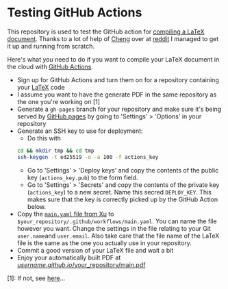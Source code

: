 # Testing GitHub Actions

This repository is used to test the GitHub action for [compiling a LaTeX document](https://github.com/xu-cheng/latex-action).
Thanks to a lot of help of [Cheng](https://github.com/xu-cheng/) over at [reddit](https://www.reddit.com/r/LaTeX/comments/cudaqz/github_actions_to_compile_latex_documents/) I managed to get it up and running from scratch.

Here's what *you* need to do if you want to compile your LaTeX document in the cloud with [GitHub Actions](https://github.com/actions/).

- Sign up for GitHub Actions and turn them on for a repository containing your [LaTeX](https://www.latex-project.org/) code
- I assume you want to have the generate PDF in the same repository as the one you're working on [1]
- Generate a `gh-pages` branch for your repository and make sure it's being served by [GitHub pages](https://pages.github.com/) by going to 'Settings' > 'Options' in your repository
- Generate an SSH key to use for deployment:
  - Do this with
  ```bash
  cd && mkdir tmp && cd tmp
  ssh-keygen -t ed25519 -o -a 100 -f actions_key
    ```
  - Go to 'Settings' > 'Deploy keys' and copy the contents of the public key (`actions_key.pub`) to the form field.
  - Go to 'Settings' > 'Secrets' and copy the contents of the private key (`actions_key`) to a new secret. Name this secred `DEPLOY_KEY`.
    This makes sure that the key is correctly picked up by the GitHub Action below.
- Copy the [`main.yaml` file from Xu](https://github.com/xu-cheng/latex-tutorial-slides/blob/master/.github/workflows/main.yml) to `$your_repository/.github/workflows/main.yaml`.
  You can name the file however you want.
  Change the settings in the file relating to your Git `user.name`and `user.email`.
  Also take care that the file name of the LaTeX file is the same as the one you actually use in your repository.
- Commit a good version of your LaTeX file and wait a bit
- Enjoy your automatically built PDF at [$username.github.io/$your_repository/main.pdf ](https://habi.github.io/latex-test//main.pdf)

[1]: If not, see [here](https://github.com/xu-cheng/cv/blob/master/.github/workflows/main.yml)...
